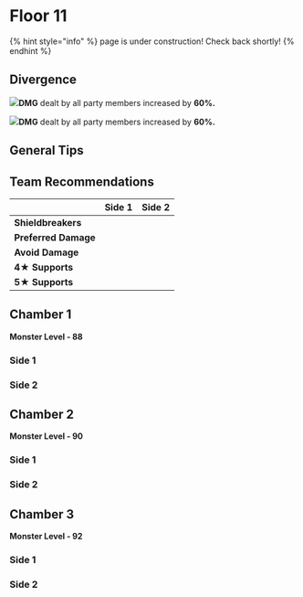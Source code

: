 # Floor 11

{% hint style="info" %}
page is under construction! Check back shortly!
{% endhint %}

## Divergence

![](../../.gitbook/assets/pyro_small.png)**DMG** dealt by all party members increased by **60%.**

![](../../.gitbook/assets/cryo_small.png)**DMG** dealt by all party members increased by **60%.**

## General Tips

## Team Recommendations

|  | Side 1 | Side 2 |
| :--- | :---: | :---: |
| **Shieldbreakers** |  |  |
| **Preferred Damage** |  |  |
| **Avoid Damage** |  |  |
| **4**★ **Supports** |  |  |
| **5**★ **Supports** |  |  |

## Chamber 1

**Monster Level - 88**

### Side 1

### Side 2

## Chamber 2

**Monster Level - 90**

### Side 1

### Side 2

## Chamber 3

**Monster Level - 92**

### Side 1

### Side 2



